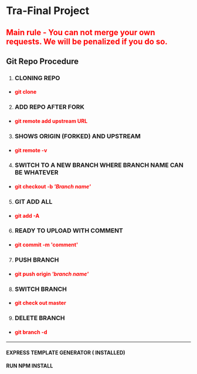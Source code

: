 # Tra-Final Project

## <span style="color:red "> <strong> Main rule - You can not merge your own requests. We will be penalized if you do so.</strong> </span>

## Git Repo Procedure

1. ### CLONING REPO
 * ####  <span style="color:red"> git clone </span>

2. ### ADD REPO AFTER FORK
  * #### <span style="color:red"> git remote add upstream URL </span>

3. ### SHOWS ORIGIN (FORKED) AND UPSTREAM
  * #### <span style="color:red"> git remote -v </span>

4. ### SWITCH TO A NEW BRANCH WHERE BRANCH NAME CAN BE WHATEVER
  * #### <span style="color:red"> git checkout -b <em>'Branch name'</em> </span>

5. ### GIT ADD ALL
  * #### <span style="color:red"> git add -A </span>

6. ### READY TO UPLOAD WITH COMMENT
  * #### <span style="color:red"> git commit -m 'comment' </span>

7. ### PUSH BRANCH
  * #### <span style="color:red"> git push origin <em>'branch name' </em> </span>

8. ### SWITCH BRANCH
  * #### <span style="color:red"> git check out master </span>

9. ### DELETE BRANCH
  * #### <span style="color:red"> git branch -d </span>


-----------------------

#### EXPRESS TEMPLATE GENERATOR ( INSTALLED)

#### RUN NPM INSTALL
